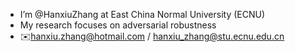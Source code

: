 - I’m @HanxiuZhang at East China Normal University (ECNU)
- My research focuses on adversarial robustness
- ✉️hanxiu.zhang@hotmail.com / hanxiu_zhang@stu.ecnu.edu.cn

<!---
HanxiuZhang/HanxiuZhang is a ✨ special ✨ repository because its `README.md` (this file) appears on your GitHub profile.
You can click the Preview link to take a look at your changes.
--->
